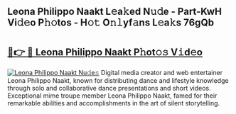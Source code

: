 ## Leona Philippo Naakt L𝚎a𝚔ed N𝚞𝚍e - Part-KwH Vi𝚍𝚎o P𝚑𝚘tos - H𝚘𝚝 O𝚗𝚕yf𝚊ns L𝚎a𝚔s 76gQb

# <h2><a href="http://kf6hme.oniu.top/?m=Leona+Philippo+Naakt">🔗👉 🔴 Leona Philippo Naakt P𝚑ot𝚘𝚜 V𝚒d𝚎o</a></h2>

[![Leona Philippo Naakt Nu𝚍e𝚜](https://i.imgur.com/0qMVB7G.gif)](http://kf6hme.oniu.top/?m=Leona+Philippo+Naakt)
Digital media creator and web entertainer Leona Philippo Naakt, known for distributing dance and lifestyle knowledge through solo and collaborative dance presentations and short videos. Exceptional mime troupe member Leona Philippo Naakt, famed for their remarkable abilities and accomplishments in the art of silent storytelling.  

